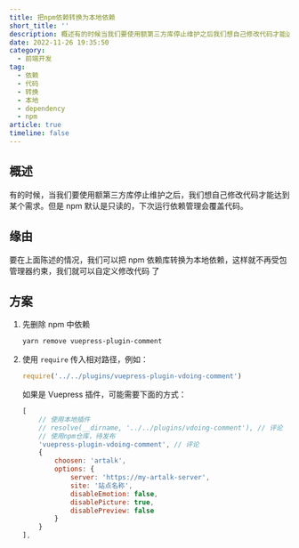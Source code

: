 ```yaml
---
title: 把npm依赖转换为本地依赖
short_title: ''
description: 概述有的时候当我们要使用额第三方库停止维护之后我们想自己修改代码才能达到某个需求。但是npm默认是只读的下次运行依赖管理会覆盖代码。缘由要在上面陈述的情况我们可以把npm依赖库转换为本地依赖这样就不再受包管理器约束我们就可以自定义修改代码了方案先删除npm中依赖yarnremovevuepressplugincomment使用require​​传入相对路径例如_require(pluginsvuepresspluginvdoingcomment)如果是vuepress插件可能需要下面的方式_[使用本地插件
date: 2022-11-26 19:35:50
category:
  - 前端开发
tag:
  - 依赖
  - 代码
  - 转换
  - 本地
  - dependency
  - npm
article: true
timeline: false
---
```

## 概述

有的时候，当我们要使用额第三方库停止维护之后，我们想自己修改代码才能达到某个需求。但是 npm 默认是只读的，下次运行依赖管理会覆盖代码。

## 缘由

要在上面陈述的情况，我们可以把 npm 依赖库转换为本地依赖，这样就不再受包管理器约束，我们就可以自定义修改代码 了

## 方案

1. 先删除 npm 中依赖

   ```bash
   yarn remove vuepress-plugin-comment
   ```
2. 使用 `require`​​ 传入相对路径，例如：

   ```js
   require('../../plugins/vuepress-plugin-vdoing-comment')
   ```

   如果是 Vuepress 插件，可能需要下面的方式：

   ```js
   [
       // 使用本地插件
       // resolve(__dirname, '../../plugins/vdoing-comment'), // 评论
       // 使用npm仓库，待发布
       'vuepress-plugin-vdoing-comment', // 评论
       {
           choosen: 'artalk',
           options: {
               server: 'https://my-artalk-server',
               site: '站点名称',
               disableEmotion: false,
               disablePicture: true,
               disablePreview: false
           }
       }
   ],
   ```

‍
